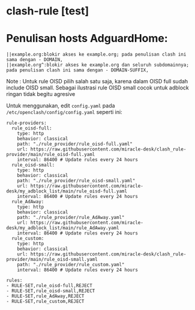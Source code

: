 # clash-rule [test]
# Penulisan hosts AdguardHome:
```
||example.org:blokir akses ke example.org; pada penulisan clash ini sama dengan - DOMAIN,
||example.org^:blokir akses ke example.org dan seluruh subdomainnya; pada penulisan clash ini sama dengan - DOMAIN-SUFFIX,
```
Note : Untuk rule OISD pilih salah satu saja, karena dalam OISD full sudah include OISD small. Sebagai ilustrasi rule OISD small cocok untuk adblock ringan tidak begitu agresive

Untuk menggunakan, edit `config.yaml` pada `/etc/openclash/config/config.yaml` seperti ini:
```
rule-providers:
  rule_oisd-full:
    type: http
    behavior: classical
    path: "./rule_provider/rule_oisd-full.yaml"
    url: https://raw.githubusercontent.com/miracle-desk/clash_rule-provider/main/rule_oisd-full.yaml
    interval: 86400 # Update rules every 24 hours
  rule_oisd-small:
    type: http
    behavior: classical
    path: "./rule_provider/rule_oisd-small.yaml"
    url: https://raw.githubusercontent.com/miracle-desk/my_adblock_list/main/rule_oisd-full.yaml
    interval: 86400 # Update rules every 24 hours
  rule_AdAway:
    type: http
    behavior: classical
    path: "./rule_provider/rule_AdAway.yaml"
    url: https://raw.githubusercontent.com/miracle-desk/my_adblock_list/main/rule_AdAway.yaml
    interval: 86400 # Update rules every 24 hours
  rule_custom:
    type: http
    behavior: classical
    url: https://raw.githubusercontent.com/miracle-desk/clash_rule-provider/main/rule_oisd-small.yaml
    path: "./rule_provider/rule_custom.yaml"
    interval: 86400 # Update rules every 24 hours
    
rules:
- RULE-SET,rule_oisd-full,REJECT
- RULE-SET,rule_oisd-small,REJECT
- RULE-SET,rule_AdAway,REJECT
- RULE-SET,rule_custom,REJECT
```
